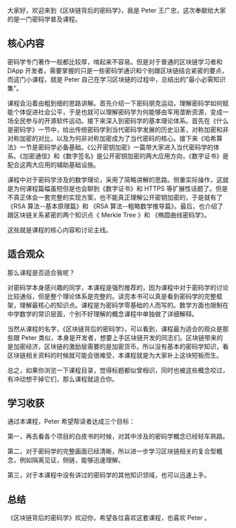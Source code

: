 大家好，欢迎来到《区块链背后的密码学》，我是 Peter 王广忠，这次奉献给大家的是一门密码学普及课程。

## 核心内容

密码学专门著作一般都比较厚，啃起来不容易。但是对于普通的区块链学习者和 DApp 开发者，需要掌握的只是一些密码学通识和个别跟区块链结合紧密的要点，而这门小课程，就是 Peter 自己在学习区块链的过程中，总结出的”最小必需知识集“。

课程会沿着由粗到细的思路讲解。首先介绍一下密码朋克运动，理解密码学如何赋能个体促进社会公平，于是也就可以理解密码学为何能够由军用垄断资源，变成一场全民参与的开源软件运动。接下来深入到密码学的基本理论体系。首先在《什么是密码学》一节中，给出传统密码学到当代密码学发展的历史沿革，对称加密和非对称加密的对比，以及为何非对称加密成为了当代密码的核心。接下来《哈希算法》一节是密码学必备基础。《公开密钥加密》一篇带大家进入当代密码学的体系。《加密通信》和《数字签名》是公开密钥加密的两大应用方向，《数字证书》是配合这两大应用的辅助基础设施。

课程中对于密码学涉及的数学理论，采用了简略讲解的思路。侧重实际操作，这就是为何课程篇幅虽短但是也会聊到《数字证书》和 HTTPS 等扩展性话题了。但是不真正体会一套完整的实现方案，也不能真正理解公开密钥加密的，于是就有了《RSA 算法--基本原理篇》和 《RSA 算法--粗略数学推导篇》。最后，也介绍了跟区块链关系紧密的两个知识点《 Merkle Tree 》和 《椭圆曲线密码学》。

这些就是课程的核心内容和讨论主线。

## 适合观众

那么课程是否适合我呢？

对密码学本身感兴趣的同学，本课程是强烈推荐的，因为课程中对于密码学的讨论比较通俗，但是整个理论体系是完整的。读完本书可以真是看到密码学的完整框架，理解最核心的知识点。课程是为密码学零基础的人而写的。数学方面也限制在中学数学的常识层面，个别不好理解的概念课程中单独做了详细解释。

当然从课程的名字，《区块链背后的密码学》，可以看到，课程最为适合的观众是那些跟 Peter 类似，本身是开发者，想要上手区块链开发的同志们。区块链带来的是加密经济，区块链的激励层需要的是加密货币。所以没有基本的密码学知识，看区块链相关资料的时候就可能会很难受，本课程就是为大家补上这块短板而生。

总之，如果你浏览一下课程目录，觉得标题都似曾相识，同时也被这些概念咬过，有冲动想干掉它们，那么课程就适合你。

## 学习收获

通过本课程，Peter 希望帮读者达成三个目标：

第一，再去看各个项目的白皮书的时候，对其中涉及的密码学概念已经轻车熟路。

第二，对于密码学的完整画面已经清晰，所以进一步学习区块链相关的复合型概念，例如隔离见证，侧链，能够迅速理解。

第三，对于本课程中没有讲过的密码学的其他知识领域，也可以迅速上手。


## 总结

《区块链背后的密码学》欢迎你，希望各位喜欢这套课程，也喜欢 Peter 。
